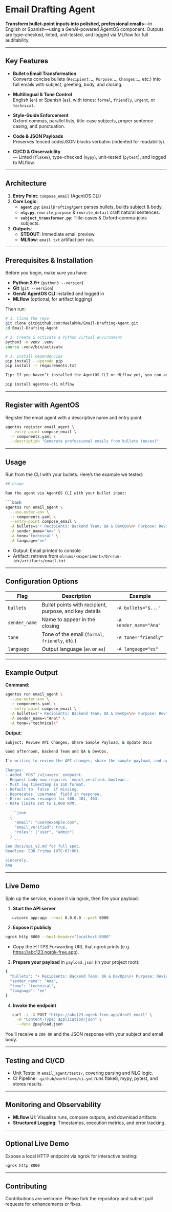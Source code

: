 # Email Drafting Agent

**Transform bullet-point inputs into polished, professional emails**—in English or Spanish—using a GenAI-powered AgentOS component. Outputs are type-checked, linted, unit-tested, and logged via MLflow for full auditability.

---

## Key Features

- **Bullet→Email Transformation**  
  Converts concise bullets (`Recipient:…`, `Purpose:…`, `Changes:…`, etc.) into full emails with subject, greeting, body, and closing.

- **Multilingual & Tone Control**  
  English (`en`) or Spanish (`es`), with tones: `formal`, `friendly`, `urgent`, or `technical`.

- **Style-Guide Enforcement**  
  Oxford commas, parallel lists, title-case subjects, proper sentence casing, and punctuation.

- **Code & JSON Payloads**  
  Preserves fenced code/JSON blocks verbatim (indented for readability).

- **CI/CD & Observability**  
  — Linted (`flake8`), type-checked (`mypy`), unit-tested (`pytest`), and logged to MLflow.

---

## Architecture

1. **Entry Point**: `compose_email` (AgentOS CLI)  
2. **Core Logic**:  
   - **`agent.py`**: `EmailDraftingAgent` parses bullets, builds subject & body.  
   - **`nlg.py`**: `rewrite_purpose` & `rewrite_detail` craft natural sentences.  
   - **`subject_transformer.py`**: Title-cases & Oxford-comma-joins subjects.  
3. **Outputs**:  
   - **STDOUT**: Immediate email preview.  
   - **MLflow**: `email.txt` artifact per run.

---

## Prerequisites & Installation

Before you begin, make sure you have:

- **Python 3.9+** (`python3 --version`)  
- **Git** (`git --version`)  
- **GenAI AgentOS CLI** installed and logged in  
- **MLflow** (optional, for artifact logging)

Then run:

```bash
# 1. Clone the repo
git clone git@github.com:MeelahMe/Email-Drafting-Agent.git
cd Email-Drafting-Agent

# 2. Create & activate a Python virtual environment
python3 -m venv .venv
source .venv/bin/activate

# 3. Install dependencies
pip install --upgrade pip
pip install -r requirements.txt

Tip: If you haven’t installed the AgentOS CLI or MLflow yet, you can add:

pip install agentos-cli mlflow
```
---

## Register with AgentOS

Register the email agent with a descriptive name and entry point:

```bash
agentos register email_agent \
  --entry-point compose_email \
  -r components.yaml \
  --description "Generate professional emails from bullets (en/es)"
```

---

## Usage

Run from the CLI with your bullets. Here’s the example we tested:

```bash
## Usage

Run the agent via AgentOS CLI with your bullet input:

```bash
agentos run email_agent \
  --use-outer-env \
  -r components.yaml \
  --entry-point compose_email \
  -A bullets=$'• Recipients: Backend Team; QA & DevOps\n• Purpose: Review API changes, share sample payload, and update docs\n• Changes:\n  1. Added `POST /v2/users` endpoint\n     - Request body now requires `email_verified: boolean`\n       * Must log timestamp in ISO format\n       * Default to `false` if missing\n     - Deprecates `username` field in response\n  2. Error codes revamped for 400, 401, 403\n  3. Rate limits set to 1000 RPM\n• Sample payload (JSON):\n  ```json\n  {\n    \"email\": \"user@example.com\",\n    \"email_verified\": true,\n    \"roles\": [\"user\",\"admin\"]\n  }\n  ```\n• Docs update: see `docs/api_v2.md` for full spec\n• Deadline: EOD Friday (UTC−07:00)' \
  -A sender_name="Ana" \
  -A tone="technical" \
  -A language="en"
```

- Output: Email printed to console
- Artifact: retrieve from `mlruns/<experiment>/0/<run-id>/artifacts/email.txt`

---

## Configuration Options

| Flag          | Description                                            | Example                |
| ------------- | ------------------------------------------------------ | ---------------------- |
| `bullets`     | Bullet points with recipient, purpose, and key details | `-A bullets="$..."`    |
| `sender_name` | Name to appear in the closing                          | `-A sender_name="Ana"` |
| `tone`        | Tone of the email (`formal`, `friendly`, etc.)         | `-A tone="friendly"`   |
| `language`    | Output language (`en` or `es`)                         | `-A language="es"`     |

---

## Example Output

**Command:**

```bash
agentos run email_agent \
  --use-outer-env \
  -r components.yaml \
  --entry-point compose_email \
  -A bullets=$'• Recipients: Backend Team; QA & DevOps\n• Purpose: Review API changes, share sample payload, and update docs\n• Changes:\n  1. Added `POST /v2/users` endpoint\n     - Request body now requires `email_verified: boolean`\n       * Must log timestamp in ISO format\n       * Default to `false` if missing\n     - Deprecates `username` field in response\n  2. Error codes revamped for 400, 401, 403\n  3. Rate limits set to 1000 RPM\n• Sample payload (JSON):\n  ```json\n  {\n    \"email\": \"user@example.com\",\n    \"email_verified\": true,\n    \"roles\": [\"user\",\"admin\"]\n  }\n  ```\n• Docs update: see `docs/api_v2.md` for full spec\n• Deadline: EOD Friday (UTC−07:00)' \
  -A sender_name=\"Ana\" \
  -A tone=\"technical\"
```

**Output**:

```bash
Subject: Review API Changes, Share Sample Payload, & Update Docs

Good afternoon, Backend Team and QA & DevOps,

I'm writing to review the API changes, share the sample payload, and update the documentation.

Changes:
- Added `POST /v2/users` endpoint.
- Request body now requires `email_verified: boolean`.
- Must log timestamp in ISO format.
- Default to `false` if missing.
- Deprecates `username` field in response.
- Error codes revamped for 400, 401, 403.
- Rate limits set to 1,000 RPM.

  ```json
  {
    "email": "user@example.com",
    "email_verified": true,
    "roles": ["user", "admin"]
  }
    ```
See docs/api_v2.md for full spec.
Deadline: EOD Friday (UTC-07:00).

Sincerely,
Ana
```

---

## Live Demo

Spin up the service, expose it via ngrok, then fire your payload:

1. **Start the API server**  

```bash
   uvicorn app:app --host 0.0.0.0 --port 8000
```

2. **Expose it publicly**

```bash
ngrok http 8000 --host-header="localhost:8000"
```

- Copy the HTTPS Forwarding URL that ngrok prints (e.g. https://abc123.ngrok-free.app).

3. **Prepare your payload** in `payload.json` (in your project root):

```bash
{
  "bullets": "• Recipients: Backend Team; QA & DevOps\n• Purpose: Review API changes, share sample payload, and update docs\n• Changes:\n  1. Added `POST /v2/users` endpoint\n     - Request body now requires `email_verified: boolean`\n       * Must log timestamp in ISO format\n       * Default to `false` if missing\n     - Deprecates `username` field in response\n  2. Error codes revamped for 400, 401, 403\n  3. Rate limits set to 1000 RPM\n• Sample payload (JSON):\n  ```json\n  {\n    \"email\": \"user@example.com\",\n    \"email_verified\": true,\n    \"roles\": [\"user\",\"admin\"]\n  }\n  ```\n• Docs update: see `docs/api_v2.md` for full spec\n• Deadline: EOD Friday (UTC−07:00)",
  "sender_name": "Ana",
  "tone": "technical",
  "language": "en"
}
```
4. **Invoke the endpoint**

 ```bash
    curl -i -X POST "https://abc123.ngrok-free.app/draft_email" \
      -H "Content-Type: application/json" \
      --data @payload.json
 ```

You’ll receive a `200 OK` and the JSON response with your subject and email body.

---

## Testing and CI/CD

- Unit Tests: in `email_agent/tests/`, covering parsing and NLG logic.
- CI Pipeline: `.github/workflows/ci.yml` runs flake8, mypy, pytest, and stores results.

---

## Monitoring and Observability

- **MLflow UI**: Visualize runs, compare outputs, and download artifacts.
- **Structured Logging**: Timestamps, execution metrics, and error tracking.

---

## Optional Live Demo

Expose a local HTTP endpoint via ngrok for interactive testing:
```bash
ngrok http 8000
```
---

## Contributing 

Contributions are welcome. Please fork the repository and submit pull requests for enhancements or fixes.